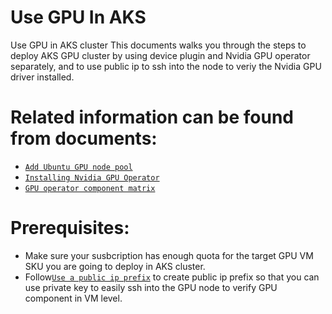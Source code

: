 # Use GPU In AKS 
Use GPU in AKS cluster
This documents walks you through the steps to deploy AKS GPU cluster by using device plugin and Nvidia GPU operator separately, and to use public ip to ssh into the node to veriy the Nvidia GPU driver installed.

# Related information can be found from documents:
* [`Add Ubuntu GPU node pool`](https://learn.microsoft.com/en-us/azure/aks/gpu-cluster?tabs=add-ubuntu-gpu-node-pool)
* [`Installing Nvidia GPU Operator`](https://docs.nvidia.com/datacenter/cloud-native/gpu-operator/latest/getting-started.html)
* [`GPU operator component matrix`](https://docs.nvidia.com/datacenter/cloud-native/gpu-operator/latest/platform-support.html#gpu-operator-component-matrix)

# Prerequisites:
* Make sure your susbcription has enough quota for the target GPU VM SKU you are going to deploy in AKS cluster.
* Follow[`Use a public ip prefix`](https://learn.microsoft.com/en-us/azure/aks/use-node-public-ips#use-a-public-ip-prefix) to create public ip prefix so that you can use private key to easily ssh into the GPU node to verify GPU component in VM level.
 

